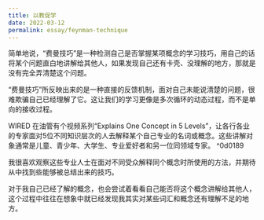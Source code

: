 ```yaml
---
title: 以教促学
date: 2022-03-12
permalink: essay/feynman-technique
---
```

简单地说，“费曼技巧”是一种检测自己是否掌握某项概念的学习技巧，用自己的话将某个问题直白地讲解给其他人，如果发现自己还有卡壳、没理解的地方，那就是没有完全弄清楚这个问题。

“费曼技巧”所反映出来的是一种直接的反馈机制，面对自己未能说清楚的问题，很难欺骗自己已经理解了它。这让我们的学习更像是多次循环的动态过程，而不是单向的接收过程。

WIRED 在油管有个视频系列“Explains One Concept in 5 Levels”，让各行各业的专家面对5位不同知识层次的人去解释某个自己专业的名词或概念。这些讲解对象通常是儿童、青少年、大学生、专业爱好者和另一位同领域专家。 ^0d0189

我很喜欢观察这些专业人士在面对不同受众解释同个概念时所使用的方法，并期待从中找到些能够被总结出来的技巧。

对于我自己已经了解的概念，也会尝试着看看自己能否将这个概念讲解给其他人，这个过程中往往在想象中就已经发现我其实对某些词汇和概念还有理解不足的地方。